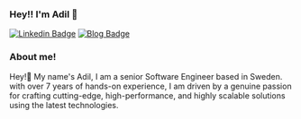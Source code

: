 ### Hey!! I'm Adil 👋 

[![Linkedin Badge](https://img.shields.io/badge/-LinkedIn-0e76a8?style=flat-square&logo=Linkedin&logoColor=white)](https://www.linkedin.com/in/adilkhali/)
[![Blog Badge](https://img.shields.io/badge/Blog-heyadil.com-green)](https://www.adilkh.com/)


### About me! &nbsp;
Hey!👋 My name's Adil, I am a senior Software Engineer based in Sweden. with over 7 years of hands-on experience, I am driven by a genuine passion for crafting cutting-edge, high-performance, and highly scalable solutions using the latest technologies.
